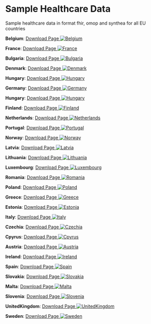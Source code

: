 # Sample Healthcare Data #
Sample healthcare data in format fhir, omop and synthea for all EU countries

**Belgium**: [ Download Page ](https://github.com/science-automation/healthcare-europe-sample/tree/be) [![Belgium](https://dev.azure.com/shambergerm/HealthcareEuropeSample/_apis/build/status/Belgium?branchName=master)](https://dev.azure.com/shambergerm/HealthcareEuropeSample/_build/latest?definitionId=3&branchName=master)

**France**: [ Download Page ](https://github.com/science-automation/healthcare-europe-sample/tree/fr) [![France](https://dev.azure.com/shambergerm/HealthcareEuropeSample/_apis/build/status/France?branchName=master)](https://dev.azure.com/shambergerm/HealthcareEuropeSample/_build/latest?definitionId=3&branchName=master)

**Bulgaria**: [ Download Page ](https://github.com/science-automation/healthcare-europe-sample/tree/bg) [![Bulgaria](https://dev.azure.com/shambergerm/HealthcareEuropeSample/_apis/build/status/Bulgaria?branchName=master)](https://dev.azure.com/shambergerm/HealthcareEuropeSample/_build/latest?definitionId=3&branchName=master)

**Denmark**: [ Download Page ](https://github.com/science-automation/healthcare-europe-sample/tree/dk) [![Denmark](https://dev.azure.com/shambergerm/HealthcareEuropeSample/_apis/build/status/Denmark?branchName=master)](https://dev.azure.com/shambergerm/HealthcareEuropeSample/_build/latest?definitionId=3&branchName=master)

**Hungary**: [ Download Page ](https://github.com/science-automation/healthcare-europe-sample/tree/hr) [![Hungary](https://dev.azure.com/shambergerm/HealthcareEuropeSample/_apis/build/status/Hungary?branchName=master)](https://dev.azure.com/shambergerm/HealthcareEuropeSample/_build/latest?definitionId=3&branchName=master)

**Germany**: [ Download Page ](https://github.com/science-automation/healthcare-europe-sample/tree/de) [![Germany](https://dev.azure.com/shambergerm/HealthcareEuropeSample/_apis/build/status/Germany?branchName=master)](https://dev.azure.com/shambergerm/HealthcareEuropeSample/_build/latest?definitionId=3&branchName=master)

**Hungary**: [ Download Page ](https://github.com/science-automation/healthcare-europe-sample/tree/hu) [![Hungary](https://dev.azure.com/shambergerm/HealthcareEuropeSample/_apis/build/status/Hungary?branchName=master)](https://dev.azure.com/shambergerm/HealthcareEuropeSample/_build/latest?definitionId=3&branchName=master)

**Finland**: [ Download Page ](https://github.com/science-automation/healthcare-europe-sample/tree/fi) [![Finland](https://dev.azure.com/shambergerm/HealthcareEuropeSample/_apis/build/status/Finland?branchName=master)](https://dev.azure.com/shambergerm/HealthcareEuropeSample/_build/latest?definitionId=3&branchName=master)

**Netherlands**: [ Download Page ](https://github.com/science-automation/healthcare-europe-sample/tree/nl) [![Netherlands](https://dev.azure.com/shambergerm/HealthcareEuropeSample/_apis/build/status/Netherlands?branchName=master)](https://dev.azure.com/shambergerm/HealthcareEuropeSample/_build/latest?definitionId=3&branchName=master)

**Portugal**: [ Download Page ](https://github.com/science-automation/healthcare-europe-sample/tree/pt) [![Portugal](https://dev.azure.com/shambergerm/HealthcareEuropeSample/_apis/build/status/Portugal?branchName=master)](https://dev.azure.com/shambergerm/HealthcareEuropeSample/_build/latest?definitionId=3&branchName=master)

**Norway**: [ Download Page ](https://github.com/science-automation/healthcare-europe-sample/tree/no) [![Norway](https://dev.azure.com/shambergerm/HealthcareEuropeSample/_apis/build/status/Norway?branchName=master)](https://dev.azure.com/shambergerm/HealthcareEuropeSample/_build/latest?definitionId=3&branchName=master)

**Latvia**: [ Download Page ](https://github.com/science-automation/healthcare-europe-sample/tree/lv) [![Latvia](https://dev.azure.com/shambergerm/HealthcareEuropeSample/_apis/build/status/Latvia?branchName=master)](https://dev.azure.com/shambergerm/HealthcareEuropeSample/_build/latest?definitionId=3&branchName=master)

**Lithuania**: [ Download Page ](https://github.com/science-automation/healthcare-europe-sample/tree/lt) [![Lithuania](https://dev.azure.com/shambergerm/HealthcareEuropeSample/_apis/build/status/Lithuania?branchName=master)](https://dev.azure.com/shambergerm/HealthcareEuropeSample/_build/latest?definitionId=3&branchName=master)

**Luxembourg**: [ Download Page ](https://github.com/science-automation/healthcare-europe-sample/tree/lu) [![Luxembourg](https://dev.azure.com/shambergerm/HealthcareEuropeSample/_apis/build/status/Luxembourg?branchName=master)](https://dev.azure.com/shambergerm/HealthcareEuropeSample/_build/latest?definitionId=3&branchName=master)

**Romania**: [ Download Page ](https://github.com/science-automation/healthcare-europe-sample/tree/ro) [![Romania](https://dev.azure.com/shambergerm/HealthcareEuropeSample/_apis/build/status/Romania?branchName=master)](https://dev.azure.com/shambergerm/HealthcareEuropeSample/_build/latest?definitionId=3&branchName=master)

**Poland**: [ Download Page ](https://github.com/science-automation/healthcare-europe-sample/tree/pl) [![Poland](https://dev.azure.com/shambergerm/HealthcareEuropeSample/_apis/build/status/Poland?branchName=master)](https://dev.azure.com/shambergerm/HealthcareEuropeSample/_build/latest?definitionId=3&branchName=master)

**Greece**: [ Download Page ](https://github.com/science-automation/healthcare-europe-sample/tree/gr) [![Greece](https://dev.azure.com/shambergerm/HealthcareEuropeSample/_apis/build/status/Greece?branchName=master)](https://dev.azure.com/shambergerm/HealthcareEuropeSample/_build/latest?definitionId=3&branchName=master)

**Estonia**: [ Download Page ](https://github.com/science-automation/healthcare-europe-sample/tree/ee) [![Estonia](https://dev.azure.com/shambergerm/HealthcareEuropeSample/_apis/build/status/Estonia?branchName=master)](https://dev.azure.com/shambergerm/HealthcareEuropeSample/_build/latest?definitionId=3&branchName=master)

**Italy**: [ Download Page ](https://github.com/science-automation/healthcare-europe-sample/tree/it) [![Italy](https://dev.azure.com/shambergerm/HealthcareEuropeSample/_apis/build/status/Italy?branchName=master)](https://dev.azure.com/shambergerm/HealthcareEuropeSample/_build/latest?definitionId=3&branchName=master)

**Czechia**: [ Download Page ](https://github.com/science-automation/healthcare-europe-sample/tree/cz) [![Czechia](https://dev.azure.com/shambergerm/HealthcareEuropeSample/_apis/build/status/Czechia?branchName=master)](https://dev.azure.com/shambergerm/HealthcareEuropeSample/_build/latest?definitionId=3&branchName=master)

**Cpyrus**: [ Download Page ](https://github.com/science-automation/healthcare-europe-sample/tree/cy) [![Cpyrus](https://dev.azure.com/shambergerm/HealthcareEuropeSample/_apis/build/status/Cpyrus?branchName=master)](https://dev.azure.com/shambergerm/HealthcareEuropeSample/_build/latest?definitionId=3&branchName=master)

**Austria**: [ Download Page ](https://github.com/science-automation/healthcare-europe-sample/tree/at) [![Austria](https://dev.azure.com/shambergerm/HealthcareEuropeSample/_apis/build/status/Austria?branchName=master)](https://dev.azure.com/shambergerm/HealthcareEuropeSample/_build/latest?definitionId=3&branchName=master)

**Ireland**: [ Download Page ](https://github.com/science-automation/healthcare-europe-sample/tree/ie) [![Ireland](https://dev.azure.com/shambergerm/HealthcareEuropeSample/_apis/build/status/Ireland?branchName=master)](https://dev.azure.com/shambergerm/HealthcareEuropeSample/_build/latest?definitionId=3&branchName=master)

**Spain**: [ Download Page ](https://github.com/science-automation/healthcare-europe-sample/tree/es) [![Spain](https://dev.azure.com/shambergerm/HealthcareEuropeSample/_apis/build/status/Spain?branchName=master)](https://dev.azure.com/shambergerm/HealthcareEuropeSample/_build/latest?definitionId=3&branchName=master)

**Slovakia**: [ Download Page ](https://github.com/science-automation/healthcare-europe-sample/tree/sk) [![Slovakia](https://dev.azure.com/shambergerm/HealthcareEuropeSample/_apis/build/status/Slovakia?branchName=master)](https://dev.azure.com/shambergerm/HealthcareEuropeSample/_build/latest?definitionId=3&branchName=master)

**Malta**: [ Download Page ](https://github.com/science-automation/healthcare-europe-sample/tree/mt) [![Malta](https://dev.azure.com/shambergerm/HealthcareEuropeSample/_apis/build/status/Malta?branchName=master)](https://dev.azure.com/shambergerm/HealthcareEuropeSample/_build/latest?definitionId=3&branchName=master)

**Slovenia**: [ Download Page ](https://github.com/science-automation/healthcare-europe-sample/tree/si) [![Slovenia](https://dev.azure.com/shambergerm/HealthcareEuropeSample/_apis/build/status/Slovenia?branchName=master)](https://dev.azure.com/shambergerm/HealthcareEuropeSample/_build/latest?definitionId=3&branchName=master)

**UnitedKingdom**: [ Download Page ](https://github.com/science-automation/healthcare-europe-sample/tree/uk) [![UnitedKingdom](https://dev.azure.com/shambergerm/HealthcareEuropeSample/_apis/build/status/UnitedKingdom?branchName=master)](https://dev.azure.com/shambergerm/HealthcareEuropeSample/_build/latest?definitionId=3&branchName=master)

**Sweden**: [ Download Page ](https://github.com/science-automation/healthcare-europe-sample/tree/se) [![Sweden](https://dev.azure.com/shambergerm/HealthcareEuropeSample/_apis/build/status/Sweden?branchName=master)](https://dev.azure.com/shambergerm/HealthcareEuropeSample/_build/latest?definitionId=3&branchName=master)

